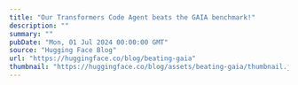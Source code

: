 ```yaml
---
title: "Our Transformers Code Agent beats the GAIA benchmark!"
description: ""
summary: ""
pubDate: "Mon, 01 Jul 2024 00:00:00 GMT"
source: "Hugging Face Blog"
url: "https://huggingface.co/blog/beating-gaia"
thumbnail: "https://huggingface.co/blog/assets/beating-gaia/thumbnail.jpeg"
---
```


